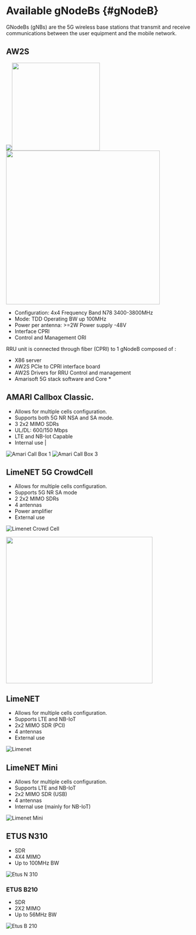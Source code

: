 <!-- TITLE: gNodeBs -->
<!-- SUBTITLE: A quick summary of G Node Bs -->

# Available gNodeBs {#gNodeB}

GNodeBs (gNBs) are the 5G wireless base stations that transmit and receive communications between the user equipment and the mobile network.

## AW2S

<img src="/uploads/radio-equipment/20220120-141756.jpg" ><img src="/uploads/radio-equipment/img-20200506-16392.jpg" width="240">
<img src="/uploads/images/aw-2-s-1.png" width="420">

* Configuration: 4x4 Frequency Band N78 3400-3800MHz
* Mode: TDD Operating BW up 100MHz
* Power per antenna: >=2W Power supply -48V
* Interface CPRI
* Control and Management ORI

RRU unit is connected through fiber (CPRI) to 1 gNodeB composed of :
- X86 server
- AW2S PCIe to CPRI interface board
- AW2S Drivers for RRU Control and management
- Amarisoft 5G stack software and Core *

## AMARI Callbox Classic.

 - Allows for multiple cells configuration. 
 - Supports both 5G NR NSA and SA mode.
 - 3 2x2 MIMO SDRs
 - UL/DL: 600/150 Mbps
 - LTE and NB-Iot Capable
 - Internal use | 

![Amari Call Box 1](/uploads/images-radio-equipment/amari-call-box-1.jpg "Amari Call Box Single")
![Amari Call Box 3](/uploads/images-radio-equipment/amari-call-box-3.jpg "Amari Call Box Multiple") 


## LimeNET 5G CrowdCell
- Allows for multiple cells configuration.
- Supports 5G NR SA mode
- 2 2x2 MIMO SDRs
- 4 antennas
- Power amplifier
- External use


![Limenet Crowd Cell](/uploads/images-radio-equipment/limenet-crowd-cell.png "Limenet Crowd Cell")


<img src="/uploads/radio-equipment/20210713-091758.jpg" width="400">


## LimeNET
- Allows for multiple cells configuration.
- Supports LTE and NB-IoT
- 2x2 MIMO SDR (PCI)
- 4 antennas
- External use

![Limenet](/uploads/images-radio-equipment/limenet.jpg "Limenet")

## LimeNET Mini
- Allows for multiple cells configuration.
- Supports LTE and NB-IoT
- 2x2 MIMO SDR (USB)
- 4 antennas
- Internal use (mainly for NB-IoT)

![Limenet Mini](/uploads/images-radio-equipment/limenet-mini.jpg "Limenet Mini")


## ETUS N310
- SDR
- 4X4 MIMO
- Up to 100MHz BW

![Etus N 310](/uploads/images-radio-equipment/etus-n-310.png "Etus N 310")
### ETUS B210
- SDR
- 2X2 MIMO
- Up to 56MHz BW

![Etus B 210](/uploads/images-radio-equipment/etus-b-210.jpg "Etus B 210")
